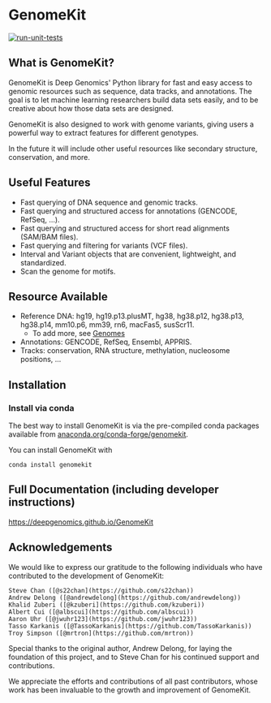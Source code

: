 # GenomeKit

[![run-unit-tests](https://github.com/deepgenomics/GenomeKit/actions/workflows/run-tests.yaml/badge.svg)](https://github.com/deepgenomics/GenomeKit/actions/workflows/run-tests.yaml)

## What is GenomeKit?

GenomeKit is Deep Genomics' Python library for fast and easy access to
genomic resources such as sequence, data tracks, and annotations.
The goal is to let machine learning researchers build data sets
easily, and to be creative about how those data sets are designed.

GenomeKit is also designed to work with genome variants, giving users
a powerful way to extract features for different genotypes.

In the future it will include other useful resources like
secondary structure, conservation, and more.

## Useful Features

- Fast querying of DNA sequence and genomic tracks.
- Fast querying and structured access for annotations (GENCODE, RefSeq, ...).
- Fast querying and structured access for short read alignments (SAM/BAM files).
- Fast querying and filtering for variants (VCF files).
- Interval and Variant objects that are convenient, lightweight, and standardized.
- Scan the genome for motifs.

## Resource Available

- Reference DNA: hg19, hg19.p13.plusMT, hg38, hg38.p12, hg38.p13, hg38.p14, mm10.p6, mm39, rn6, macFas5, susScr11.
  *  To add more, see [Genomes](docs/genomes.rst)
- Annotations: GENCODE, RefSeq, Ensembl, APPRIS.
- Tracks: conservation, RNA structure, methylation, nucleosome positions, ...

## Installation

### Install via conda

The best way to install GenomeKit is via the pre-compiled conda packages
available from [anaconda.org/conda-forge/genomekit](https://anaconda.org/conda-forge/genomekit).

You can install GenomeKit with

    conda install genomekit

## Full Documentation (including developer instructions)

https://deepgenomics.github.io/GenomeKit

## Acknowledgements

We would like to express our gratitude to the following individuals who have contributed to the development of GenomeKit:

    Steve Chan ([@s22chan](https://github.com/s22chan))
    Andrew Delong ([@andrewdelong](https://github.com/andrewdelong))
    Khalid Zuberi ([@kzuberi](https://github.com/kzuberi))
    Albert Cui ([@albscui](https://github.com/albscui))
    Aaron Uhr ([@jwuhr123](https://github.com/jwuhr123))
    Tasso Karkanis ([@TassoKarkanis](https://github.com/TassoKarkanis))
    Troy Simpson ([@mrtron](https://github.com/mrtron))

Special thanks to the original author, Andrew Delong, for laying the foundation of this project,
and to Steve Chan for his continued support and contributions.

We appreciate the efforts and contributions of all past contributors, whose work has been invaluable to the growth and improvement of GenomeKit.
